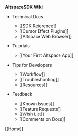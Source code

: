 **AltspaceSDK Wiki**

* Technical Docs
    * [[SDK Reference]]
    * [[Cursor Effect Plugins]]
    * [[Altspace Web Browser]]

* Tutorials
    * [[Your First Altspace App]]

* Tips for Developers
    * [[Workflow]]
    * [[Troubleshooting]]
    * [[Resources]]

* Feedback
    * [[Known Issues]]
    * [[Feature Requests]] 
    * [[Wish List]]
    * [[Comments on Docs]]

[[Home]]